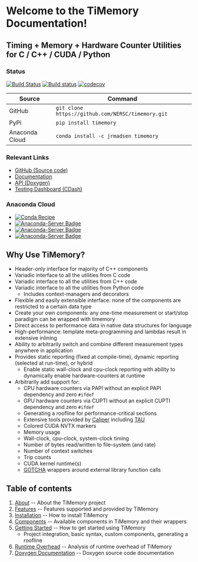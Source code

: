# Welcome to the TiMemory Documentation!

## Timing + Memory + Hardware Counter Utilities for C / C++ / CUDA / Python

### Status

[![Build Status](https://travis-ci.org/NERSC/timemory.svg?branch=master)](https://travis-ci.org/NERSC/timemory)
[![Build status](https://ci.appveyor.com/api/projects/status/8xk72ootwsefi8c1/branch/master?svg=true)](https://ci.appveyor.com/project/jrmadsen/timemory/branch/master)
[![codecov](https://codecov.io/gh/NERSC/timemory/branch/master/graph/badge.svg)](https://codecov.io/gh/NERSC/timemory)

| Source         | Command                                           |
| -------------- | ------------------------------------------------- |
| GitHub         | `git clone https://github.com/NERSC/timemory.git` |
| PyPi           | `pip install timemory`                            |
| Anaconda Cloud | `conda install -c jrmadsen timemory`              |

### Relevant Links

- [GitHub (Source code)](https://github.com/NERSC/timemory)
- [Documentation](https://timemory.readthedocs.io/en/latest/)
- [API (Doxygen)](https://timemory.readthedocs.io/en/latest/doxygen-html/)
- [Testing Dashboard (CDash)](https://cdash.nersc.gov/index.php?project=TiMemory)

### Anaconda Cloud

- [![Conda Recipe](https://img.shields.io/badge/recipe-timemory-green.svg)](https://anaconda.org/jrmadsen/timemory)
- [![Anaconda-Server Badge](https://anaconda.org/jrmadsen/timemory/badges/version.svg)](https://anaconda.org/jrmadsen/timemory)
- [![Anaconda-Server Badge](https://anaconda.org/jrmadsen/timemory/badges/platforms.svg)](https://anaconda.org/jrmadsen/timemory)
- [![Anaconda-Server Badge](https://anaconda.org/jrmadsen/timemory/badges/downloads.svg)](https://anaconda.org/jrmadsen/timemory)

## Why Use TiMemory?

- Header-only interface for majority of C++ components
- Variadic interface to all the utilities from C code
- Variadic interface to all the utilities from C++ code
- Variadic interface to all the utilities from Python code
    - Includes context-managers and decorators
- Flexible and easily extensible interface: none of the components are restricted to a certain data type
- Create your own components: any one-time measurement or start/stop paradigm can be wrapped with timemory
- Direct access to performance data in native data structures for language
- High-performance: template meta-programming and lambdas result in extensive inlining
- Ability to arbitrarily switch and combine different measurement types anywhere in application
- Provides static reporting (fixed at compile-time), dynamic reporting (selected at run-time), or hybrid
    - Enable static wall-clock and cpu-clock reporting with ability to dynamically enable hardware-counters at runtime
- Arbitrarily add support for:
    - CPU hardware counters via PAPI without an explicit PAPI dependency and zero `#ifdef`
    - GPU hardware counters via CUPTI without an explicit CUPTI dependency and zero `#ifdef`
    - Generating a roofline for performance-critical sections
    - Extensive tools provided by [Caliper](https://github.com/LLNL/Caliper) including [TAU](https://www.cs.uoregon.edu/research/tau/home.php)
    - Colored CUDA NVTX markers
    - Memory usage
    - Wall-clock, cpu-clock, system-clock timing
    - Number of bytes read/written to file-system (and rate)
    - Number of context switches
    - Trip counts
    - CUDA kernel runtime(s)
    - [GOTCHA](https://github.com/LLNL/GOTCHA) wrappers around external library function calls

## Table of contents

1. [About](about) -- About the TiMemory project
2. [Features](features) -- Features supported and provided by TiMemory
3. [Installation](installation) -- How to install TiMemory
4. [Components](components/overview) -- Available components in TiMemory and their wrappers
5. [Getting Started](getting_started/overview) -- How to get started using TiMemory
    - Project integration, basic syntax, custom components, generating a roofline
6. [Runtime Overhead](overhead) -- Analysis of runtime overhead of TiMemory
7. [Doxygen Documentation](doxygen-xml) -- Doxygen source code documentation
